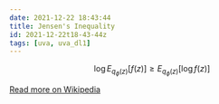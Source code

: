 ```yaml
---
date: 2021-12-22 18:43:44
title: Jensen's Inequality
id: 2021-12-22t18-43-44z
tags: [uva, uva_dl1]
---
```


$$
\log E_{q_{\phi}(z)}[f(z)] \geq E_{q_{\phi}(z)}[\log f(z)]
$$

[Read more on Wikipedia](https://en.wikipedia.org/wiki/Jensen%27s_inequality)
